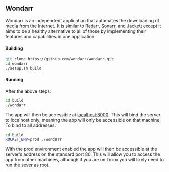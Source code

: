 Wondarr
-
Wondarr is an independent application that automates the downloading of media from the Internet. It is similar to [Radarr](https://github.com/Radarr/Radarr), [Sonarr](https://github.com/Sonarr/Sonarr), and [Jackett](https://github.com/Jackett/Jackett) except it aims to be a healthy alternative to all of those by implementing their features and capabilities in one application.

#### Building
```bash
git clone https://github.com/wondarr/wondarr.git
cd wondarr
./setup.sh build
```

#### Running
After the above steps:
```bash
cd build
./wondarr
```
The app will then be accessible at [localhost:8000](localhost:8000). This will bind the server to localhost only, meaning the app will only be accessible on that machine. To bind to all addresses:
```bash
cd build
ROCKET_ENV=prod ./wondarr
```
With the prod environment enabled the app will then be accessible at the server's address on the standard port 80. This will allow you to access the app from other machines, although if you are on Linux you will likely need to run the sever as root.
